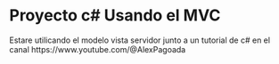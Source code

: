 <h1>Proyecto c# Usando el MVC</h1>
<p>
  Estare utilicando el modelo vista servidor junto a un tutorial de c# en el canal
  https://www.youtube.com/@AlexPagoada
</p>
